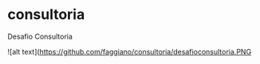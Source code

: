 # consultoria
Desafio Consultoria

![alt text](https://github.com/faggiano/consultoria/desafioconsultoria.PNG
